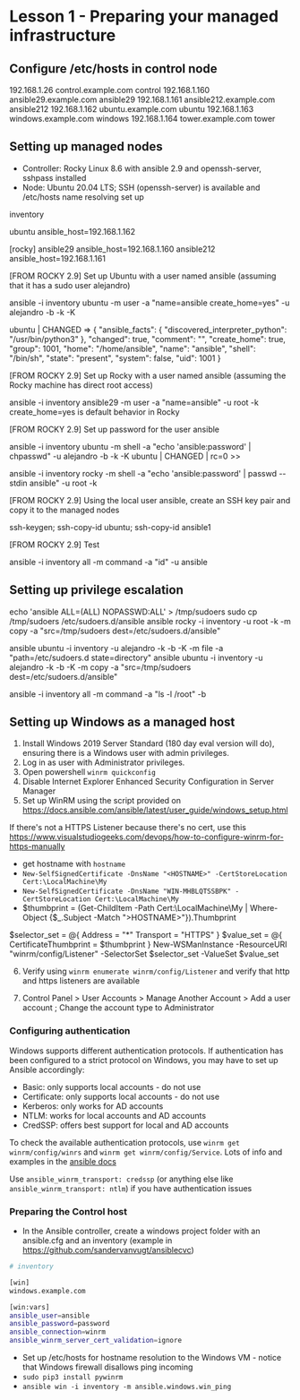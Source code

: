 # Lesson 1 - Preparing your managed infrastructure

## Configure /etc/hosts in control node

192.168.1.26 control.example.com control
192.168.1.160 ansible29.example.com ansible29
192.168.1.161 ansible212.example.com ansible212
192.168.1.162 ubuntu.example.com ubuntu
192.168.1.163 windows.example.com windows
192.168.1.164 tower.example.com tower

## Setting up managed nodes

- Controller: Rocky Linux 8.6 with ansible 2.9 and openssh-server, sshpass installed
- Node: Ubuntu 20.04 LTS; SSH (openssh-server) is available and /etc/hosts name resolving set up

inventory

ubuntu  ansible_host=192.168.1.162

[rocky]
ansible29 ansible_host=192.168.1.160
ansible212 ansible_host=192.168.1.161

[FROM ROCKY 2.9] Set up Ubuntu with a user named ansible (assuming that it has a sudo user alejandro)

ansible -i inventory ubuntu -m user -a "name=ansible create_home=yes" -u alejandro -b -k -K

ubuntu | CHANGED => {
    "ansible_facts": {
        "discovered_interpreter_python": "/usr/bin/python3"
    },
    "changed": true,
    "comment": "",
    "create_home": true,
    "group": 1001,
    "home": "/home/ansible",
    "name": "ansible",
    "shell": "/bin/sh",
    "state": "present",
    "system": false,
    "uid": 1001
}

[FROM ROCKY 2.9] Set up Rocky with a user named ansible (assuming the Rocky machine has direct root access)

ansible -i inventory ansible29 -m user -a "name=ansible" -u root -k
  create_home=yes is default behavior in Rocky

[FROM ROCKY 2.9] Set up password for the user ansible

ansible -i inventory ubuntu -m shell -a "echo 'ansible:password' | chpasswd" -u alejandro -b -k -K
ubuntu | CHANGED | rc=0 >>

ansible -i inventory rocky -m shell -a "echo 'ansible:password' | passwd --stdin ansible" -u root -k

[FROM ROCKY 2.9] Using the local user ansible, create an SSH key pair and copy it to the managed nodes

ssh-keygen; ssh-copy-id ubuntu; ssh-copy-id ansible1

[FROM ROCKY 2.9] Test

ansible -i inventory all -m command -a "id" -u ansible

## Setting up privilege escalation

echo 'ansible ALL=(ALL) NOPASSWD:ALL' > /tmp/sudoers
sudo cp /tmp/sudoers /etc/sudoers.d/ansible
ansible rocky -i inventory -u root -k -m copy -a "src=/tmp/sudoers dest=/etc/sudoers.d/ansible"

ansible ubuntu -i inventory -u alejandro -k -b -K -m file -a "path=/etc/sudoers.d state=directory"
ansible ubuntu -i inventory -u alejandro -k -b -K -m copy -a "src=/tmp/sudoers dest=/etc/sudoers.d/ansible"

ansible -i inventory all -m command -a "ls -l /root" -b

## Setting up Windows as a managed host

1. Install Windows 2019 Server Standard (180 day eval version will do), ensuring there is a Windows user with admin privileges.
2. Log in as user with Administrator privileges.
3. Open powershell `winrm quickconfig`
4. Disable Internet Explorer Enhanced Security Configuration in Server Manager
5. Set up WinRM using the script provided on https://docs.ansible.com/ansible/latest/user_guide/windows_setup.html

If there's not a HTTPS Listener because there's no cert, use this
https://www.visualstudiogeeks.com/devops/how-to-configure-winrm-for-https-manually

- get hostname with `hostname`
- `New-SelfSignedCertificate -DnsName "<HOSTNAME>" -CertStoreLocation Cert:\LocalMachine\My`
- `New-SelfSignedCertificate -DnsName "WIN-MHBLQTSSBPK" -CertStoreLocation Cert:\LocalMachine\My`
- $thumbprint = (Get-ChildItem -Path Cert:\LocalMachine\My | Where-Object {$_.Subject -Match ">HOSTNAME>"}).Thumbprint

$selector_set = @{
  Address = "*"
  Transport = "HTTPS"
}
$value_set = @{
  CertificateThumbprint = $thumbprint
}
New-WSManInstance -ResourceURI "winrm/config/Listener" -SelectorSet $selector_set -ValueSet $value_set

6. Verify using `winrm enumerate winrm/config/Listener` and verify that http and https listeners are available

7. Control Panel > User Accounts > Manage Another Account > Add a user account ; Change the account type to Administrator

### Configuring authentication

Windows supports different authentication protocols.
If authentication has been configured to a strict protocol on Windows, you may have to set up Ansible accordingly:

- Basic: only supports local accounts - do not use
- Certificate: only supports local accounts - do not use
- Kerberos: only works for AD accounts
- NTLM: works for local accounts and AD accounts
- CredSSP: offers best support for local and AD accounts

To check the available authentication protocols, use `winrm get winrm/config/winrs` and `winrm get winrm/config/Service`. Lots of info and examples in the [ansible docs](https://docs.ansible.com/ansible/latest/user_guide/windows_setup.html)

Use `ansible_winrm_transport: credssp` (or anything else like `ansible_winrm_transport: ntlm`) if you have authentication issues

### Preparing the Control host

- In the Ansible controller, create a windows project folder with an ansible.cfg and an inventory (example in https://github.com/sandervanvugt/ansiblecvc)

```bash
# inventory

[win]
windows.example.com

[win:vars]
ansible_user=ansible
ansible_password=password
ansible_connection=winrm
ansible_winrm_server_cert_validation=ignore
```

- Set up /etc/hosts for hostname resolution to the Windows VM - notice that Windows firewall disallows ping incoming
- `sudo pip3 install pywinrm`
- `ansible win -i inventory -m ansible.windows.win_ping`
